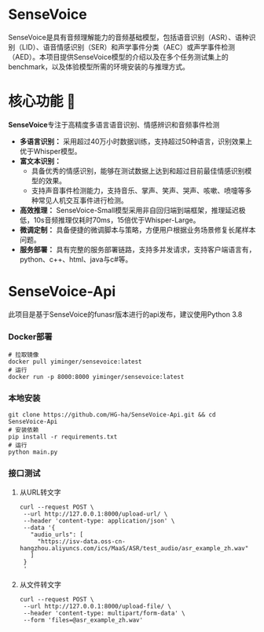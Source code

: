 # SenseVoice
SenseVoice是具有音频理解能力的音频基础模型，包括语音识别（ASR）、语种识别（LID）、语音情感识别（SER）和声学事件分类（AEC）或声学事件检测（AED）。本项目提供SenseVoice模型的介绍以及在多个任务测试集上的benchmark，以及体验模型所需的环境安装的与推理方式。

<a name="核心功能"></a>
# 核心功能 🎯
**SenseVoice**专注于高精度多语言语音识别、情感辨识和音频事件检测
- **多语言识别：** 采用超过40万小时数据训练，支持超过50种语言，识别效果上优于Whisper模型。
- **富文本识别：** 
  - 具备优秀的情感识别，能够在测试数据上达到和超过目前最佳情感识别模型的效果。
  - 支持声音事件检测能力，支持音乐、掌声、笑声、哭声、咳嗽、喷嚏等多种常见人机交互事件进行检测。
- **高效推理：** SenseVoice-Small模型采用非自回归端到端框架，推理延迟极低，10s音频推理仅耗时70ms，15倍优于Whisper-Large。
- **微调定制：** 具备便捷的微调脚本与策略，方便用户根据业务场景修复长尾样本问题。
- **服务部署：** 具有完整的服务部署链路，支持多并发请求，支持客户端语言有，python、c++、html、java与c#等。

# SenseVoice-Api
此项目是基于SenseVoice的funasr版本进行的api发布，建议使用Python 3.8

### Docker部署
```
# 拉取镜像
docker pull yiminger/sensevoice:latest
# 运行
docker run -p 8000:8000 yiminger/sensevoice:latest
```

### 本地安装
```
git clone https://github.com/HG-ha/SenseVoice-Api.git && cd SenseVoice-Api
# 安装依赖
pip install -r requirements.txt
# 运行
python main.py
```

### 接口测试
1. 从URL转文字
   ```
   curl --request POST \
    --url http://127.0.0.1:8000/upload-url/ \
    --header 'content-type: application/json' \
    --data '{
      "audio_urls": [
        "https://isv-data.oss-cn-hangzhou.aliyuncs.com/ics/MaaS/ASR/test_audio/asr_example_zh.wav"
      ]
    }
    '
   ```
2. 从文件转文字
   ```
   curl --request POST \
    --url http://127.0.0.1:8000/upload-file/ \
    --header 'content-type: multipart/form-data' \
    --form 'files=@asr_example_zh.wav'
   ```
